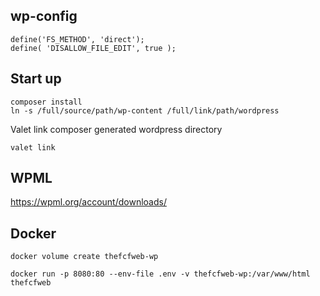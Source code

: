 ## wp-config

````
define('FS_METHOD', 'direct');
define( 'DISALLOW_FILE_EDIT', true );
````

## Start up

```
composer install
ln -s /full/source/path/wp-content /full/link/path/wordpress
```

Valet link composer generated wordpress directory

`valet link`

## WPML

https://wpml.org/account/downloads/

## Docker

`docker volume create thefcfweb-wp`

`docker run -p 8080:80 --env-file .env -v thefcfweb-wp:/var/www/html thefcfweb`